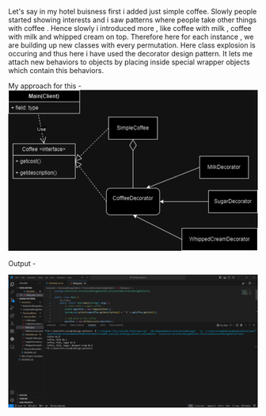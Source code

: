 Let's say in my hotel buisness first i added just simple coffee. Slowly people started showing interests and i saw patterns where people take other things with coffee . Hence slowly i introduced more , like coffee with milk , coffee with milk and whipped cream on top. Therefore here for each instance , we are building up new classes with every permutation.
Here class explosion is occuring and thus here i have used the decorator design pattern.
It lets me attach new behaviors to objects by placing inside special wrapper objects which contain this behaviors.

My approach for this -
![UML-Diagram](UML.drawio.png)

Output - 

![Output](output.png)
